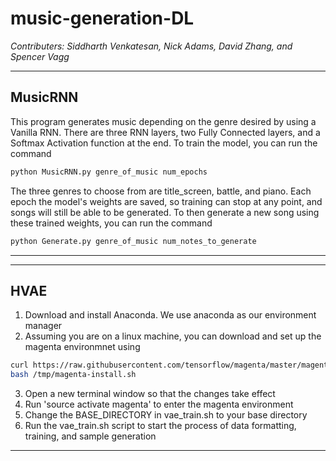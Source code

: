 # music-generation-DL
*Contributers: Siddharth Venkatesan, Nick Adams, David Zhang, and Spencer Vagg*

---
## MusicRNN
This program generates music depending on the genre desired by using a Vanilla RNN. There are three RNN layers, two Fully Connected layers, and a Softmax Activation function at the end. To train the model, you can run the command 
```python
python MusicRNN.py genre_of_music num_epochs
```
The three genres to choose from are title_screen, battle, and piano. Each epoch the model's weights are saved, so training can stop at any point, and songs will still be able to be generated. To then generate a new song using these trained weights, you can run the command
```python
python Generate.py genre_of_music num_notes_to_generate
```
---
---
## HVAE

1. Download and install Anaconda. We use anaconda as our environment manager
2. Assuming you are on a linux machine, you can download and set up the magenta environmnet using
```bash
curl https://raw.githubusercontent.com/tensorflow/magenta/master/magenta/tools/magenta-install.sh > /tmp/magenta-install.sh
bash /tmp/magenta-install.sh
```
3. Open a new terminal window so that the changes take effect
4. Run 'source activate magenta' to enter the magenta environment
5. Change the BASE_DIRECTORY in vae_train.sh to your base directory
6. Run the vae_train.sh script to start the process of data formatting, training, and sample generation
---
